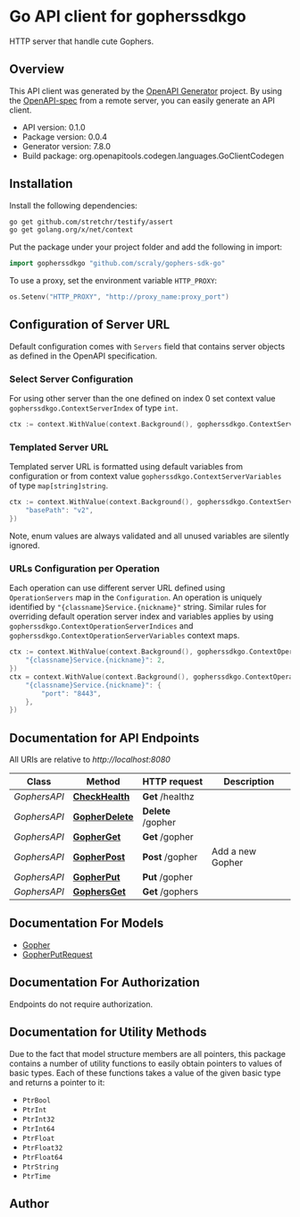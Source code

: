 # Go API client for gopherssdkgo

HTTP server that handle cute Gophers.

## Overview
This API client was generated by the [OpenAPI Generator](https://openapi-generator.tech) project.  By using the [OpenAPI-spec](https://www.openapis.org/) from a remote server, you can easily generate an API client.

- API version: 0.1.0
- Package version: 0.0.4
- Generator version: 7.8.0
- Build package: org.openapitools.codegen.languages.GoClientCodegen

## Installation

Install the following dependencies:

```sh
go get github.com/stretchr/testify/assert
go get golang.org/x/net/context
```

Put the package under your project folder and add the following in import:

```go
import gopherssdkgo "github.com/scraly/gophers-sdk-go"
```

To use a proxy, set the environment variable `HTTP_PROXY`:

```go
os.Setenv("HTTP_PROXY", "http://proxy_name:proxy_port")
```

## Configuration of Server URL

Default configuration comes with `Servers` field that contains server objects as defined in the OpenAPI specification.

### Select Server Configuration

For using other server than the one defined on index 0 set context value `gopherssdkgo.ContextServerIndex` of type `int`.

```go
ctx := context.WithValue(context.Background(), gopherssdkgo.ContextServerIndex, 1)
```

### Templated Server URL

Templated server URL is formatted using default variables from configuration or from context value `gopherssdkgo.ContextServerVariables` of type `map[string]string`.

```go
ctx := context.WithValue(context.Background(), gopherssdkgo.ContextServerVariables, map[string]string{
	"basePath": "v2",
})
```

Note, enum values are always validated and all unused variables are silently ignored.

### URLs Configuration per Operation

Each operation can use different server URL defined using `OperationServers` map in the `Configuration`.
An operation is uniquely identified by `"{classname}Service.{nickname}"` string.
Similar rules for overriding default operation server index and variables applies by using `gopherssdkgo.ContextOperationServerIndices` and `gopherssdkgo.ContextOperationServerVariables` context maps.

```go
ctx := context.WithValue(context.Background(), gopherssdkgo.ContextOperationServerIndices, map[string]int{
	"{classname}Service.{nickname}": 2,
})
ctx = context.WithValue(context.Background(), gopherssdkgo.ContextOperationServerVariables, map[string]map[string]string{
	"{classname}Service.{nickname}": {
		"port": "8443",
	},
})
```

## Documentation for API Endpoints

All URIs are relative to *http://localhost:8080*

Class | Method | HTTP request | Description
------------ | ------------- | ------------- | -------------
*GophersAPI* | [**CheckHealth**](docs/GophersAPI.md#checkhealth) | **Get** /healthz | 
*GophersAPI* | [**GopherDelete**](docs/GophersAPI.md#gopherdelete) | **Delete** /gopher | 
*GophersAPI* | [**GopherGet**](docs/GophersAPI.md#gopherget) | **Get** /gopher | 
*GophersAPI* | [**GopherPost**](docs/GophersAPI.md#gopherpost) | **Post** /gopher | Add a new Gopher
*GophersAPI* | [**GopherPut**](docs/GophersAPI.md#gopherput) | **Put** /gopher | 
*GophersAPI* | [**GophersGet**](docs/GophersAPI.md#gophersget) | **Get** /gophers | 


## Documentation For Models

 - [Gopher](docs/Gopher.md)
 - [GopherPutRequest](docs/GopherPutRequest.md)


## Documentation For Authorization

Endpoints do not require authorization.


## Documentation for Utility Methods

Due to the fact that model structure members are all pointers, this package contains
a number of utility functions to easily obtain pointers to values of basic types.
Each of these functions takes a value of the given basic type and returns a pointer to it:

* `PtrBool`
* `PtrInt`
* `PtrInt32`
* `PtrInt64`
* `PtrFloat`
* `PtrFloat32`
* `PtrFloat64`
* `PtrString`
* `PtrTime`

## Author



